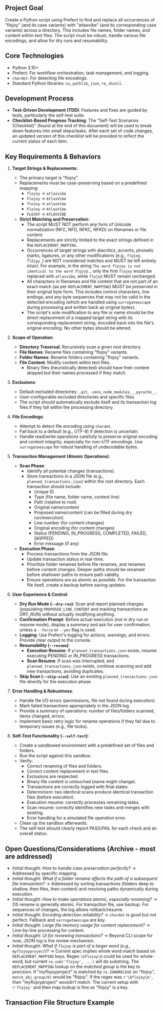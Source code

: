 
## Project Goal
Create a Python script using Prefect to find and replace all occurrences of "flojoy" (and its case variants) with "atlasvibe" (and its corresponding case variants) across a directory. This includes file names, folder names, and content within text files. The script must be robust, handle various file encodings, and allow for dry runs and resumability.

## Core Technologies
- Python 3.10+
- Prefect: For workflow orchestration, task management, and logging.
- `chardet`: For detecting file encodings.
- Standard Python libraries: `os`, `pathlib`, `json`, `re`, `shutil`.

## Development Process
- **Test-Driven Development (TDD)**: Features and fixes are guided by tests, particularly the self-test suite.
- **Checklist-Based Progress Tracking**: The "Self-Test Scenarios (Checklist)" (found at the end of this document) will be used to break down features into small steps/tasks. After each set of code changes, an updated version of this checklist will be provided to reflect the current status of each item.

## Key Requirements & Behaviors

1.  **Target Strings & Replacements**:
    *   The primary target is "flojoy".
    *   Replacements must be case-preserving based on a predefined mapping:
        *   `flojoy` -> `atlasvibe`
        *   `Flojoy` -> `AtlasVibe`
        *   `floJoy` -> `atlasVibe`
        *   `FloJoy` -> `AtlasVibe`
        *   `FLOJOY` -> `ATLASVIBE`
    *   **Strict Matching and Preservation**:
        *   The script MUST NOT perform any form of Unicode normalization (NFC, NFD, NFKC, NFKD) on filenames or file content.
        *   Replacements are strictly limited to the exact strings defined in the `REPLACEMENT_MAPPING`.
        *   Occurrences of target strings with diacritics, accents, phonetic marks, ligatures, or any other modifications (e.g., `flo̗j̕oy̆`, `f̐lȍj̨o̤y̲`) are NOT considered matches and MUST be left entirely intact. For example, in the string `The word flojoy is not identical to the word flo̗j̕oy̆.`, only the first `flojoy` would be replaced with `atlasvibe`, while `flo̗j̕oy̆` MUST remain unchanged.
        *   All characters in filenames and file content that are not part of an exact match (as per `REPLACEMENT_MAPPING`) MUST be preserved in their original byte form. This includes control characters, line endings, and any byte sequences that may not be valid in the detected encoding (which are handled using `surrogateescape` during processing and written back as original bytes).
        *   The script's sole modification to any file or name should be the direct replacement of a mapped target string with its corresponding replacement string, encoded back into the file's original encoding. No other bytes should be altered.

2.  **Scope of Operation**:
    *   **Directory Traversal**: Recursively scan a given root directory.
    *   **File Names**: Rename files containing "flojoy" variants.
    *   **Folder Names**: Rename folders containing "flojoy" variants.
    *   **File Content**: Modify content within text files.
        *   Binary files (heuristically detected) should have their content skipped but their names processed if they match.

3.  **Exclusions**:
    *   Default excluded directories: `.git`, `.venv`, `node_modules`, `__pycache__`.
    *   User-configurable excluded directories and specific files.
    *   The script should automatically exclude itself and its transaction log files if they fall within the processing directory.

4.  **File Encodings**:
    *   Attempt to detect file encoding using `chardet`.
    *   Fall back to a default (e.g., UTF-8) if detection is uncertain.
    *   Handle read/write operations carefully to preserve original encoding and content integrity, especially for non-UTF encodings. Use `surrogateescape` for robust handling of undecodable bytes.

5.  **Transaction Management (Atomic Operations)**:
    *   **Scan Phase**:
        *   Identify all potential changes (transactions).
        *   Store transactions in a JSON file (e.g., `planned_transactions.json`) within the root directory. Each transaction should include:
            *   Unique ID
            *   Type (file name, folder name, content line)
            *   Path (relative to root)
            *   Original name/content
            *   Proposed name/content (can be filled during dry run/execution)
            *   Line number (for content changes)
            *   Original encoding (for content changes)
            *   Status (PENDING, IN_PROGRESS, COMPLETED, FAILED, SKIPPED)
            *   Error message (if any)
    *   **Execution Phase**:
        *   Process transactions from the JSON file.
        *   Update transaction status in real-time.
        *   Prioritize folder renames before file renames, and renames before content changes. Deeper paths should be renamed before shallower paths to ensure path validity.
        *   Ensure operations are as atomic as possible. For the transaction file itself, create a backup before saving updates.

6.  **User Experience & Control**:
    *   **Dry Run Mode (`--dry-run`)**: Scan and report planned changes (populating `PROPOSED_LINE_CONTENT` and marking transactions as DRY_RUN) without actually modifying anything.
    *   **Confirmation Prompt**: Before actual execution (not in dry run or resume mode), display a summary and ask for user confirmation, unless a `--force` or `--yes` flag is used.
    *   **Logging**: Use Prefect's logging for actions, warnings, and errors. Provide clear output to the console.
    *   **Resumability (`--resume`)**:
        *   **Execution Resume**: If `planned_transactions.json` exists, resume executing PENDING or IN_PROGRESS transactions.
        *   **Scan Resume**: If scan was interrupted, and `planned_transactions.json` exists, continue scanning and add new transactions, avoiding duplicates.
    *   **Skip Scan (`--skip-scan`)**: Use an existing `planned_transactions.json` file directly for the execution phase.

7.  **Error Handling & Robustness**:
    *   Handle file I/O errors (permissions, file not found during execution).
    *   Mark failed transactions appropriately in the JSON log.
    *   Provide a summary of operations: number of files/folders scanned, items changed, errors.
    *   Implement basic retry logic for rename operations if they fail due to temporary issues (e.g., file locks).

8.  **Self-Test Functionality (`--self-test`)**:
    *   Create a sandboxed environment with a predefined set of files and folders.
    *   Run the script against this sandbox.
    *   Verify:
        *   Correct renaming of files and folders.
        *   Correct content replacement in text files.
        *   Exclusions are respected.
        *   Binary file content is untouched (name might change).
        *   Transactions are correctly logged with final states.
        *   Determinism: two identical scans produce identical transaction files (before execution).
        *   Execution resume: correctly processes remaining tasks.
        *   Scan resume: correctly identifies new tasks and merges with existing.
        *   Error handling for a simulated file operation error.
    *   Clean up the sandbox afterwards.
    *   The self-test should clearly report PASS/FAIL for each check and an overall status.

## Open Questions/Considerations (Archive - most are addressed)
- *Initial thought: How to handle case preservation perfectly?* -> Addressed by specific mapping.
- *Initial thought: What if a folder rename affects the path of a subsequent file transaction?* -> Addressed by sorting transactions (folders deep to shallow, then files, then content) and resolving paths dynamically during execution.
- *Initial thought: How to make operations atomic, especially renaming?* -> OS rename is generally atomic. For transaction file, use backup. For sequences of changes, the log allows rollback/resume.
- *Initial thought: Encoding detection reliability?* -> `chardet` is good but not perfect. Fallback and `surrogateescape` are key.
- *Initial thought: Large file memory usage for content replacement?* -> Line-by-line processing for content.
- *Initial thought: UI for reviewing transactions?* -> Beyond CLI scope for now; JSON log is the review mechanism.
- *Initial thought: What if `flojoy` is part of a larger word (e.g., `myflojoyproject`)?* -> Current spec implies whole word match based on `REPLACEMENT_MAPPING` keys. Regex `\bflojoy\b` could be used for whole-word, but current `re.sub('flojoy', ...)` will do substring. The `REPLACEMENT_MAPPING` lookup on the *matched group* is the key to precision. If "myflojoyproject" is matched by `re.IGNORECASE` on "flojoy", `match_obj.group(0)` would be "flojoy". If the regex was `r'\bflojoy\b'`, then "myflojoyproject" wouldn't match. The current setup with `r'flojoy'` and then map lookup is fine as "flojoy" is a key.

## Transaction File Structure Example

